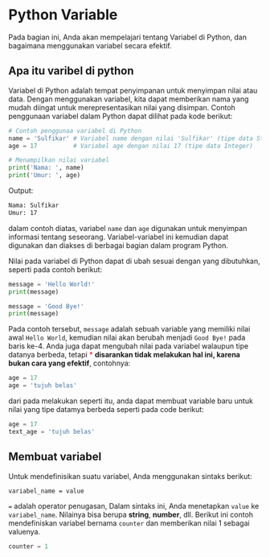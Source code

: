 # Python Variable

Pada bagian ini, Anda akan mempelajari tentang Variabel di Python, dan bagaimana menggunakan variabel secara efektif.

## Apa itu varibel di python
Variabel di Python adalah tempat penyimpanan untuk menyimpan nilai atau data. Dengan menggunakan variabel, kita dapat memberikan nama yang mudah diingat untuk merepresentasikan nilai yang disimpan. Contoh penggunaan variabel dalam Python dapat dilihat pada kode berikut:
```python
# Contoh penggunaa variabel di Python
name = 'Sulfikar' # Variabel name dengan nilai 'Sulfikar' (tipe data String) 
age = 17          # Variabel age dengan nilai 17 (tipe data Integer)

# Menampilkan nilai variabel
print('Nama: ', name)
print('Umur: ', age)
```
Output:
```bash
Nama: Sulfikar
Umur: 17
```
dalam contoh diatas, variabel `name` dan `age` digunakan untuk menyimpan informasi tentang seseorang. Variabel-variabel ini kemudian dapat digunakan dan diakses di berbagai bagian dalam program Python.

Nilai pada variabel di Python dapat di ubah sesuai dengan yang dibutuhkan, seperti pada contoh berikut:
```python
message = 'Hello World!'
print(message)

message = 'Good Bye!'
print(message)
```
Pada contoh tersebut, `message` adalah sebuah variable yang memiliki nilai awal `Hello World`, kemudian nilai akan berubah menjadi `Good Bye!` pada baris ke-4.
Anda juga dapat mengubah nilai pada variabel walaupun tipe datanya berbeda,  tetapi <span style="color:red;">*</span>
**disarankan tidak melakukan hal ini, karena bukan cara yang efektif**, contohnya:
```python
age = 17
age = 'tujuh belas'
```
dari pada melakukan seperti itu, anda dapat membuat variable baru untuk nilai yang tipe datamya berbeda seperti pada code berikut:
```python
age = 17
text_age = 'tujuh belas'
```

## Membuat variabel
Untuk mendefinisikan suatu variabel, Anda menggunakan sintaks berikut:
```plaintext
variabel_name = value
```
`=` adalah operator penugasan, Dalam sintaks ini, Anda menetapkan `value` ke `variabel_name`. Nilainya bisa berupa __string__, __number__, dll. Berikut ini contoh mendefiniskan variabel bernama `counter` dan memberikan nilai 1 sebagai valuenya.
```python
counter = 1
```


